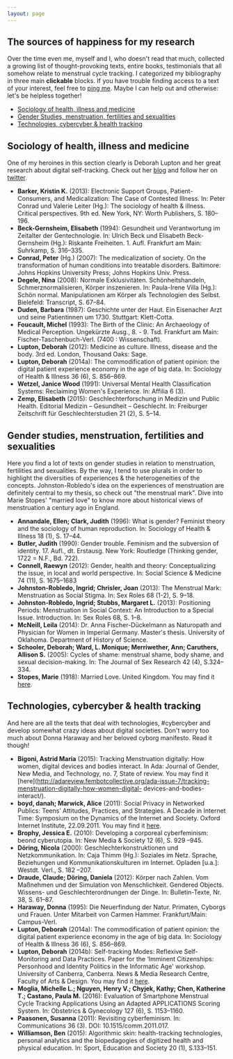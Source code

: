 ```yaml
---
layout: page
---
```


## The sources of happiness for my research

Over the time even me, myself and I, who doesn't read that much, collected a growing list of thought-provoking texts, entire books, testimonials that all somehow relate to menstrual cycle tracking. I categorized my bibliography in three main **clickable** blocks. If you have trouble finding access to a text of your interest, feel free to [ping me](mailto:marie@heartofcode.org). Maybe I can help out and otherwise: let's be helpless together!

* [Sociology of health, illness and medicine](#him)
* [Gender Studies, menstruation, fertilities and sexualities](#gmf)
* [Technologies, cybercyber & health tracking](#tcc)

## <a name="him"></a>Sociology of health, illness and medicine

One of my heroines in this section clearly is Deborah Lupton and her great research about digital self-tracking. Check out her [blog](https://simplysociology.wordpress.com/) and follow her on [twitter](https://twitter.com/DALupton).

*   **Barker, Kristin K.** (2013): Electronic Support Groups, Patient-Consumers, and Medicalization: The Case of Contested Illness. In: Peter Conrad und Valerie Leiter (Hg.): The sociology of health & illness. Critical perspectives. 9th ed. New York, NY: Worth Publishers, S. 180–196.   
*   **Beck-Gernsheim, Elisabeth** (1994): Gesundheit und Verantwortung im Zeitalter der Gentechnologie. In: Ulrich
Beck und Elisabeth Beck-Gernsheim (Hg.): Riskante Freiheiten. 1. Aufl. Frankfurt am Main:
Suhrkamp, S. 316–335.
*   **Conrad, Peter** (Hg.) (2007): The medicalization of society. On the transformation of human conditions into treatable disorders. Baltimore: Johns Hopkins University Press; Johns Hopkins Univ. Press.
*   **Degele, Nina** (2008): Normale Exklusivitäten. Schönheitshandeln, Schmerznormalisieren, Körper inszenieren. In: Paula-Irene Villa (Hg.): Schön normal. Manipulationen am Körper als Technologien des Selbst.
Bielefeld: Transcript, S. 67–84.
*   **Duden, Barbara** (1987): Geschichte unter der Haut. Ein Eisenacher Arzt und seine Patientinnen um 1730. Stuttgart: Klett-Cotta.
*   **Foucault, Michel** (1993): The Birth of the Clinic: An Archaeology of Medical Perception. Ungekürzte Ausg., 8. - 9. Tsd. Frankfurt am Main: Fischer-Taschenbuch-Verl. (7400 : Wissenschaft).
*   **Lupton, Deborah** (2012): Medicine as culture. Illness, disease and the body. 3rd ed. London, Thousand Oaks: Sage.
*   **Lupton, Deborah** (2014a): The commodification of patient opinion: the digital patient experience economy in the age of big data. In: Sociology of Health & Illness 36 (6), S. 856–869.
*   **Wetzel, Janice Wood** (1991): Universal Mental Health Classification Systems: Reclaiming Women's Experience. In: Affilia 6 (3).
*   **Zemp, Elisabeth** (2015): Geschlechterforschung in Medizin und Public Health. Editorial Medizin – Gesundheit – Geschlecht. In: Freiburger Zeitschrift für Geschlechterstudien 21 (2), S. 5–14.  

## <a name="gmf"></a>Gender studies, menstruation, fertilities and sexualities

Here you find a lot of texts on gender studies in relation to menstruation, fertilities and sexualities. By the way, I tend to use plurals in order to highlight the diversities of experiences & the heterogeneities of the concepts. Johnston-Robledo's idea on the experiences of  menstruation are definitely central to my thesis, so check out "the menstrual mark". Dive into Marie Stopes' "married love" to know more about historical views of menstruation a century ago in England.

*   **Annandale, Ellen; Clark, Judith** (1996): What is gender? Feminist theory and the sociology of human reproduction. In: Sociology of Health & Illness 18 (1), S. 17–44.
*   **Butler, Judith** (1990): Gender trouble. Feminism and the subversion of identity. 17. Aufl., dt. Erstausg. New York: Routledge (Thinking gender, 1722 = N.F., Bd. 722).
*   **Connell, Raewyn** (2012): Gender, health and theory: Conceptualizing the issue, in local and world perspective. In: Social Science & Medicine 74 (11), S. 1675–1683
*   **Johnston-Robledo, Ingrid; Chrisler, Joan** (2013): The Menstrual Mark: Menstruation as Social Stigma. In: Sex Roles 68 (1-2), S. 9–18.
*   **Johnston-Robledo, Ingrid; Stubbs, Margaret L.** (2013): Positioning Periods: Menstruation in Social Context: An Introduction to a Special Issue. Introduction. In: Sex Roles 68, S. 1–8.
*   **McNeill, Leila** (2014): Dr. Anna Fischer-Dückelmann as Naturopath and Physician for Women in Imperial Germany. Master's thesis. University of Oklahoma. Department of History of Science.
*   **Schooler, Deborah; Ward, L. Monique; Merriwether, Ann; Caruthers, Allison S.** (2005): Cycles of shame: menstrual shame, body shame, and sexual decision-making. In: The Journal of Sex Research 42 (4), S.324–334.
*   **Stopes, Marie** (1918): Married Love. United Kingdom. You may find it [here](http://www.digital.library.upenn.edu/women/stopes/married/1918.html).

## <a name="tcc"></a>Technologies, cybercyber & health tracking

And here are all the texts that deal with technologies, #cybercyber and develop somewhat crazy ideas about digital societies. Don't worry too much about Donna Haraway and her beloved cyborg manifesto. Read it though!

*   **Bigoni, Astrid Maria** (2015): Tracking Menstruation digitally: How women, digital devices and bodies interact. In Ada: Journal of Gender, New Media, and Technology, no. 7, State of review. You may find it [here](http://adareview.fembotcollective.org/ada-issue-7/tracking-menstruation-digitally-how-women-digital-
devices-and-bodies-interact/).
*   **boyd, danah; Marwick, Alice** (2011): Social Privacy in Networked Publics: Teens’ Attitudes, Practices, and Strategies. A Decade in Internet Time: Symposium on the Dynamics of the Internet and Society. Oxford Internet Institute, 22.09.2011. You may find it [here](https://papers.ssrn.com/sol3/papers.cfm?abstract_id=1925128).
*   **Brophy, Jessica E.** (2010): Developing a corporeal cyberfeminism: beond cyberutopia. In: New Media & Society 12 (6), S. 929 –945.
*   **Döring, Nicola** (2000): Geschlechterkonstruktionen und Netzkommunikation. In: Caja Thimm (Hg.): Soziales im Netz. Sprache, Beziehungen und Kommunikationskulturen im Internet. Opladen [u.a.]: Westdt. Verl., S. 182 –207.
*   **Draude, Claude; Döring, Daniela** (2012): Körper nach Zahlen. Vom Maßnehmen und der Simulation von Menschlichkeit. Gendered Objects. Wissens- und Geschlechterordnungen der Dinge. In: Bulletin-Texte, Nr. 38, S. 61–87.
*   **Haraway, Donna** (1995): Die Neuerfindung der Natur. Primaten, Cyborgs und Frauen. Unter Mitarbeit von Carmen Hammer. Frankfurt/Main: Campus-Verl.
*   **Lupton, Deborah** (2014a): The commodification of patient opinion: the digital patient experience economy in the age of big data. In: Sociology of Health & Illness 36 (6), S. 856–869.
*   **Lupton, Deborah** (2014b): Self-tracking Modes: Reflexive Self-Monitoring and Data Practices. Paper for the ‘Imminent Citizenships: Personhood and Identity Politics in the Informatic Age' workshop. University of Canberra, Canberra. News & Media Research Centre, Faculty of Arts & Design. You may find it [here](http://ssrn.com/abstract=2483549).
*   **Moglia, Michelle L.; Nguyen, Henry V.; Chyjek, Kathy; Chen, Katherine T.; Castano, Paula M.** (2016): Evaluation of Smartphone Menstrual Cycle Tracking Applications Using an Adapted APPLICATIONS Scoring System. In: Obstetrics & Gynecology 127 (6), S. 1153–1160.
*   **Paasonen, Susanna** (2011): Revisiting cyberfeminism. In: Communications 36 (3). DOI: 10.1515/comm.2011.017.
*   **Williamson, Ben** (2015): Algorithmic skin: health-tracking technologies, personal analytics and the biopedagogies of digitized health and physical education. In: Sport, Education and Society 20 (1), S.133–151.
